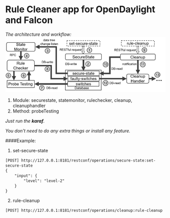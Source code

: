 # Rule Cleaner app for OpenDaylight and Falcon

*The architecture and workflow:*
![architecture][1]

1. Module: securestate, statemonitor, rulechecker, cleanup, cleanuphandler
2. Method: probeTesting

*Just run the **karaf**.*

*You don't need to do any extra things or install any feature.*


####Example: 

1. set-secure-state
```
[POST] http://127.0.0.1:8181/restconf/operations/secure-state:set-secure-state
{
    "input": {
        "level": "level-2"
    }
}
```
2. rule-cleanup
```
[POST] http://127.0.0.1:8181/restconf/operations/cleanup:rule-cleanup
```

[1]: workflow.png